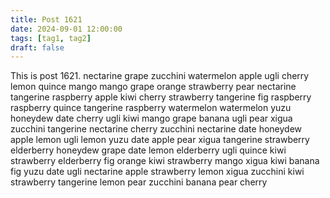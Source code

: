 ```yaml
---
title: Post 1621
date: 2024-09-01 12:00:00
tags: [tag1, tag2]
draft: false
---
```

This is post 1621.
nectarine
grape
zucchini
watermelon
apple
ugli
cherry
lemon
quince
mango
mango
grape
orange
strawberry
pear
nectarine
tangerine
raspberry
apple
kiwi
cherry
strawberry
tangerine
fig
raspberry
raspberry
quince
tangerine
raspberry
watermelon
watermelon
yuzu
honeydew
date
cherry
ugli
kiwi
mango
grape
banana
ugli
pear
xigua
zucchini
tangerine
nectarine
cherry
zucchini
nectarine
date
honeydew
apple
lemon
ugli
lemon
yuzu
date
apple
pear
xigua
tangerine
strawberry
elderberry
honeydew
grape
date
lemon
elderberry
ugli
quince
kiwi
strawberry
elderberry
fig
orange
kiwi
strawberry
mango
xigua
kiwi
banana
fig
yuzu
date
ugli
nectarine
apple
strawberry
lemon
xigua
zucchini
kiwi
strawberry
tangerine
lemon
pear
zucchini
banana
pear
cherry
